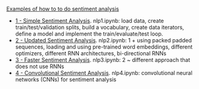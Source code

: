 
[Examples of how to to do sentiment analysis](https://github.com/bentrevett/pytorch-sentiment-analysis)
* [1 - Simple Sentiment Analysis](https://github.com/bentrevett/pytorch-sentiment-analysis/blob/master/1%20-%20Simple%20Sentiment%20Analysis.ipynb).
nlp1.ipynb: load data, create train/test/validation splits, build a vocabulary, create data iterators, define a model and implement the train/evaluate/test loop.
* [2 - Updated Sentiment Analysis](https://github.com/bentrevett/pytorch-sentiment-analysis/blob/master/2%20-%20Upgraded%20Sentiment%20Analysis.ipynb).
nlp2.ipynb: 1 + using packed padded sequences, loading and using pre-trained word embeddings, different optimizers, different RNN architectures, bi-directional RNNs
* [3 - Faster Sentiment Analysis](https://github.com/bentrevett/pytorch-sentiment-analysis/blob/master/3%20-%20Faster%20Sentiment%20Analysis.ipynb).
nlp3.ipynb: 2 ~ different approach that does not use RNNs
* [4 - Convolutional Sentiment Analysis](https://github.com/bentrevett/pytorch-sentiment-analysis/blob/master/4%20-%20Convolutional%20Sentiment%20Analysis.ipynb).
nlp4.ipynb: convolutional neural networks (CNNs) for sentiment analysis
